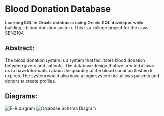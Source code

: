 # Blood Donation Database

Learning SQL in Oracle databases using Oracle SQL developer while building a blood donation system. This is a college project for the class SEN2104.

## Abstract:
The blood donation system is a system that facilitates blood donation between givers and patients. The database design that we created allows us to have information about the quantity of the blood donation & when it expires. The system would also have a login system that allows patients and donors to create profiles.
## Diagrams:
![E-R diagram](https://user-images.githubusercontent.com/20629020/120077456-2ce7cd80-c0b3-11eb-8bb6-75733f283f0f.png)
![Database Schema Diagram](https://user-images.githubusercontent.com/20629020/120077486-50ab1380-c0b3-11eb-81ca-e2f9762b71b8.png)

